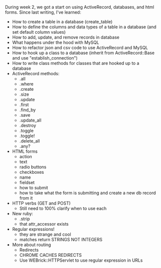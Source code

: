 During week 2, we got a start on using ActiveRecord, databases, and html forms. Since last writing, I've learned:

- How to create a table in a database (create_table)
- How to define the columns and data types of a table in a database (and set default column values)
- How to add, update, and remove records in database
- What happens under the hood with MySQL
- How to refactor json and csv code to use ActiveRecord and MySQL
- How to hook up a class to a database (inherit from ActiveRecord::Base and use "establish_connection")
- How to write class methods for classes that are hooked up to a database
- ActiveRecord methods:
  - .all
  - .where
  - .create
  - .size
  - .update
  - .first
  - .find_by
  - .save
  - .update_all
  - .destroy
  - .toggle
  - .toggle!
  - .delete_all
  - .any?
- HTML forms
  - action
  - text
  - radio buttons
  - checkboxes
  - name
  - fieldset
  - how to submit
  - how to take what the form is submitting and create a new db record from it
- HTTP verbs (GET and POST)
  - Still need to 100% clarify when to use each
- New ruby:
  - .strip
  - that attr_accessor exists
- Regular expressions!
  - they are strange and cool
  - matches return STRINGS NOT INTEGERS
- More about routing
  - Redirects
  - CHROME CACHES REDIRECTS
  - Use WEBrick::HTTPServlet to use regular expression in URLs
